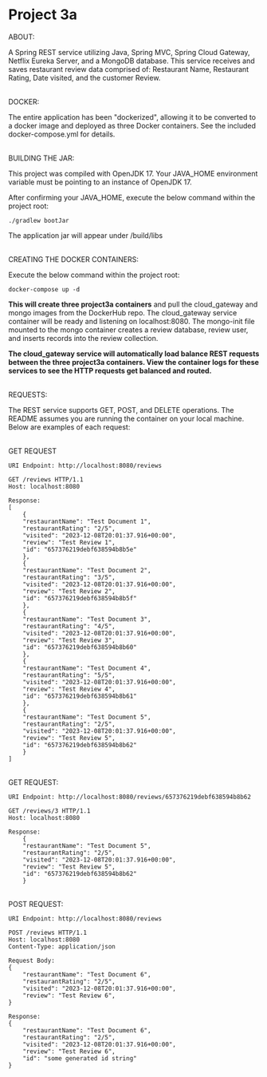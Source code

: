 # Project 3a

ABOUT:

A Spring REST service utilizing Java, Spring MVC, Spring Cloud Gateway, Netflix Eureka Server, and a MongoDB database.
This service receives and saves restaurant review data comprised of:
Restaurant Name, Restaurant Rating, Date visited, and the customer Review.


\
DOCKER:

The entire application has been "dockerized", allowing it to be converted to a docker image
and deployed as three Docker containers. See the included docker-compose.yml for details.

\
BUILDING THE JAR:

This project was compiled with OpenJDK 17. Your JAVA_HOME environment variable must be pointing to an instance
of OpenJDK 17.

After confirming your JAVA_HOME, execute the below command within the project root:

    ./gradlew bootJar

The application jar will appear under /build/libs

\
CREATING THE DOCKER CONTAINERS:

Execute the below command within the project root:

    docker-compose up -d

**This will create three project3a containers** and pull the cloud_gateway and mongo images from the DockerHub repo. The 
cloud_gateway service container will be ready and listening on localhost:8080. The mongo-init file mounted to the mongo 
container creates a review database, review user, and inserts records into the review collection.

**The cloud_gateway service will automatically load balance REST requests between the three project3a containers. View
the container logs for these services to see the HTTP requests get balanced and routed.**


\
REQUESTS:

The REST service supports GET, POST, and DELETE operations. The README assumes you are running
the container on your local machine. Below are examples of each request:


\
GET REQUEST

    URI Endpoint: http://localhost:8080/reviews
    
    GET /reviews HTTP/1.1
    Host: localhost:8080
    
    Response:
    [
        {
        "restaurantName": "Test Document 1",
        "restaurantRating": "2/5",
        "visited": "2023-12-08T20:01:37.916+00:00",
        "review": "Test Review 1",
        "id": "657376219debf638594b8b5e"
        },
        {
        "restaurantName": "Test Document 2",
        "restaurantRating": "3/5",
        "visited": "2023-12-08T20:01:37.916+00:00",
        "review": "Test Review 2",
        "id": "657376219debf638594b8b5f"
        },
        {
        "restaurantName": "Test Document 3",
        "restaurantRating": "4/5",
        "visited": "2023-12-08T20:01:37.916+00:00",
        "review": "Test Review 3",
        "id": "657376219debf638594b8b60"
        },
        {
        "restaurantName": "Test Document 4",
        "restaurantRating": "5/5",
        "visited": "2023-12-08T20:01:37.916+00:00",
        "review": "Test Review 4",
        "id": "657376219debf638594b8b61"
        },
        {
        "restaurantName": "Test Document 5",
        "restaurantRating": "2/5",
        "visited": "2023-12-08T20:01:37.916+00:00",
        "review": "Test Review 5",
        "id": "657376219debf638594b8b62"
        }
    ]

\
GET REQUEST:

    URI Endpoint: http://localhost:8080/reviews/657376219debf638594b8b62
    
    GET /reviews/3 HTTP/1.1
    Host: localhost:8080
    
    Response:
        {
        "restaurantName": "Test Document 5",
        "restaurantRating": "2/5",
        "visited": "2023-12-08T20:01:37.916+00:00",
        "review": "Test Review 5",
        "id": "657376219debf638594b8b62"
        }

\
POST REQUEST:

    URI Endpoint: http://localhost:8080/reviews
    
    POST /reviews HTTP/1.1
    Host: localhost:8080
    Content-Type: application/json

    Request Body:
    {
        "restaurantName": "Test Document 6",
        "restaurantRating": "2/5",
        "visited": "2023-12-08T20:01:37.916+00:00",
        "review": "Test Review 6",
    }
    
    Response:
    {
        "restaurantName": "Test Document 6",
        "restaurantRating": "2/5",
        "visited": "2023-12-08T20:01:37.916+00:00",
        "review": "Test Review 6",
        "id": "some generated id string"
    }